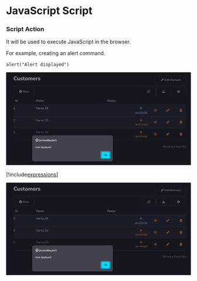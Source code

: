 # JavaScript Script

### Script Action

It will be used to execute JavaScript in the browser.

For example, creating an alert command.

```
alert("Alert displayed")
```

![](../../media/Action_JavaScript_GridToolbar.png)

[!include[expressions](overview_action.md)]

![](../../media/Action_JavaScript_GridToolbar.png)